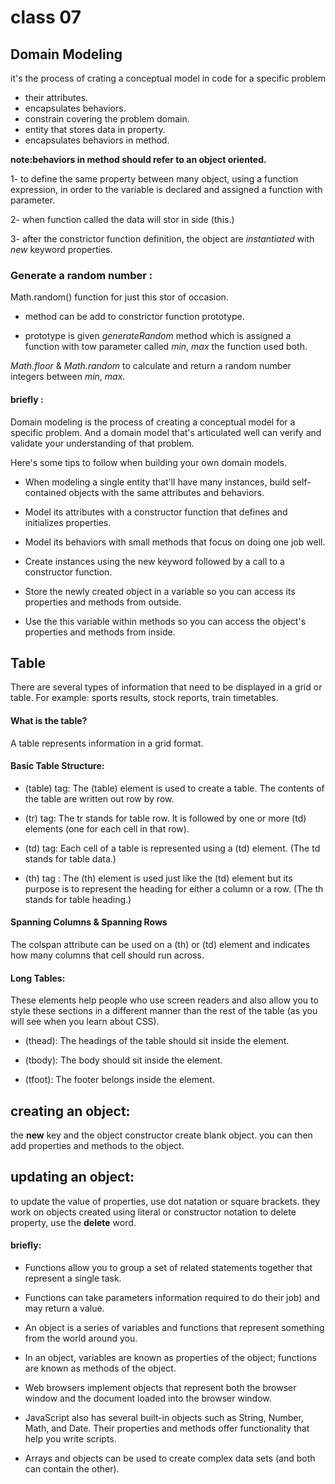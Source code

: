 # class 07

## Domain Modeling 

it's the process of crating a conceptual model in code for a specific problem 

* their attributes. 
* encapsulates behaviors. 
* constrain covering the problem domain.
* entity that stores data in property.
* encapsulates behaviors in method. 

**note:behaviors in method should refer to an object oriented.**

1- to define the same property between many object, using a function expression, 
in order to the variable is declared and assigned a function with parameter. 

2- when function called the data will stor in side (this.) 

3- after the constrictor function definition, the object are *instantiated* with *new* keyword properties.


### Generate a random number :

Math.random() function for just this stor of occasion.

* method can be add to constrictor function prototype.

* prototype is given *generateRandom* method which is assigned a function with tow parameter called *min*, *max* the function used both.

*Math.floor* & *Math.random* to calculate and return a random number integers between *min*, *max*.


#### briefly :


Domain modeling is the process of creating a conceptual model for a specific problem. And a domain model that's articulated well can verify and validate your understanding of that problem.

Here's some tips to follow when building your own domain models.

* When modeling a single entity that'll have many instances, build self-contained objects with the same attributes and behaviors.

* Model its attributes with a constructor function that defines and initializes properties.

* Model its behaviors with small methods that focus on doing one job well.

* Create instances using the new keyword followed by a call to a constructor function.

* Store the newly created object in a variable so you can access its properties and methods from outside.

* Use the this variable within methods so you can access the object's properties and methods from inside.


## Table 

There are several types of information that need to be displayed in a grid or table. For example: sports results, stock reports, train timetables.

#### What is the table?

A table represents information in a grid format. 

#### Basic Table Structure:

* (table) tag:
The (table) element is used to create a table. The contents of the table are written out row by row.

* (tr) tag:
The tr stands for table row. It is followed by one or more (td) elements (one for each cell in that row).

* (td) tag:
Each cell of a table is represented using a (td) element. (The td stands for table data.)

* (th) tag :
The (th) element is used just like the (td) element but its purpose is to represent the heading for either a column or a row. (The th stands for table heading.) 

#### Spanning Columns & Spanning Rows

The colspan attribute can be used on a (th) or (td) element and indicates how many columns that cell should run across.

#### Long Tables:

These elements help people who use screen readers and also allow you to style these sections in a different manner than the rest of the table (as you will see when you learn about CSS).

* (thead):
The headings of the table should sit inside the  element.

* (tbody):
The body should sit inside the element. 

* (tfoot):
The footer belongs inside the element. 


## creating an object:

the **new** key and the object constructor create blank object. you can then add properties and methods to the object.

## updating an object:
 
 to update the value of properties, use dot natation or square brackets. they work on objects created using literal or constructor notation to delete property, use the **delete** word.


 #### briefly:
 

 * Functions allow you to group a set of related statements together that represent a single task. 

 * Functions can take parameters information required to do their job) and may return a value. 

 * An object is a series of variables and functions that represent something from the world around you. 

 * In an object, variables are known as properties of the object; functions are known as methods of the object. 

 * Web browsers implement objects that represent both the browser window and the document loaded into the
browser window. 

* JavaScript also has several built-in objects such as String, Number, Math, and Date. Their properties and methods offer functionality that help you write scripts. 

* Arrays and objects can be used to create complex data sets (and both can contain the other). 


